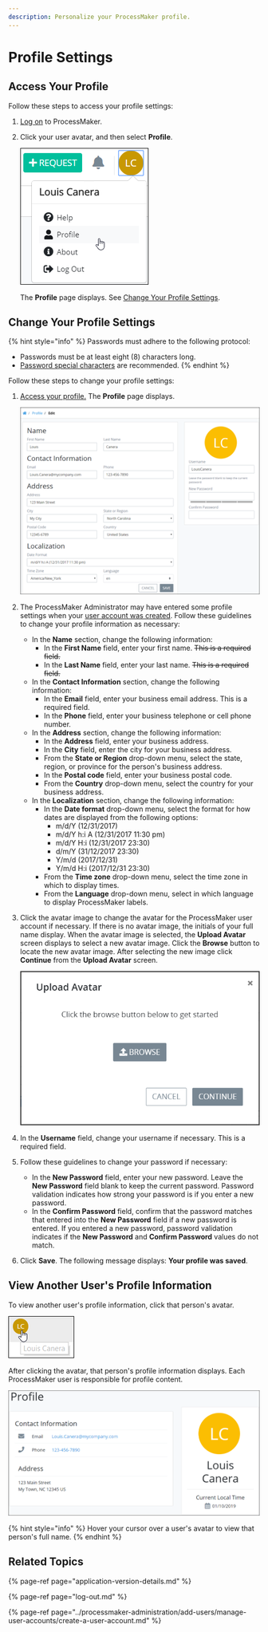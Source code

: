 ```yaml
---
description: Personalize your ProcessMaker profile.
---
```


# Profile Settings

## Access Your Profile

Follow these steps to access your profile settings:

1. [Log on](log-in.md#log-in) to ProcessMaker.
2. Click your user avatar, and then select **Profile**.  

   ![](../.gitbook/assets/profile-option.png)

   The **Profile** page displays. See [Change Your Profile Settings](profile-settings.md#change-your-profile-settings).  

## Change Your Profile Settings

{% hint style="info" %}
Passwords must adhere to the following protocol:

* Passwords must be at least eight \(8\) characters long.
* [Password special characters](https://www.owasp.org/index.php/Password_special_characters) are recommended.
{% endhint %}

Follow these steps to change your profile settings:

1. [Access your profile.](profile-settings.md#access-your-profile) The **Profile** page displays.  

   ![](../.gitbook/assets/profile-page.png)

2. The ProcessMaker Administrator may have entered some profile settings when your [user account was created](../processmaker-administration/add-users/manage-user-accounts/create-a-user-account.md#create-a-processmaker-user-account). Follow these guidelines to change your profile information as necessary:
   * In the **Name** section, change the following information:
     * In the **First Name** field, enter your first name. ~~This is a required field.~~
     * In the **Last Name** field, enter your last name. ~~This is a required field.~~
   * In the **Contact Information** section, change the following information:
     * In the **Email** field, enter your business email address. This is a required field.
     * In the **Phone** field, enter your business telephone or cell phone number.
   * In the **Address** section, change the following information:
     * In the **Address** field, enter your business address.
     * In the **City** field, enter the city for your business address.
     * From the **State or Region** drop-down menu, select the state, region, or province for the person's business address.
     * In the **Postal code** field, enter your business postal code.
     * From the **Country** drop-down menu, select the country for your business address.
   * In the **Localization** section, change the following information:
     * In the **Date format** drop-down menu, select the format for how dates are displayed from the following options:
       * m/d/Y \(12/31/2017\)
       * m/d/Y h:i A \(12/31/2017 11:30 pm\)
       * m/d/Y H:i \(12/31/2017 23:30\)
       * d/m/Y \(31/12/2017 23:30\)
       * Y/m/d \(2017/12/31\)
       * Y/m/d H:i \(2017/12/31 23:30\)
     * From the **Time zone** drop-down menu, select the time zone in which to display times.
     * From the **Language** drop-down menu, select in which language to display ProcessMaker labels.
3. Click the avatar image to change the avatar for the ProcessMaker user account if necessary. If there is no avatar image, the initials of your full name display. When the avatar image is selected, the **Upload Avatar** screen displays to select a new avatar image. Click the **Browse** button to locate the new avatar image. After selecting the new image click **Continue** from the **Upload Avatar** screen.  

   ![](../.gitbook/assets/browse-avatar-edit-user-information-tab-admin.png)

4. In the **Username** field, change your username if necessary. This is a required field.
5. Follow these guidelines to change your password if necessary:
   * In the **New Password** field, enter your new password. Leave the **New Password** field blank to keep the current password. Password validation indicates how strong your password is if you enter a new password.
   * In the **Confirm Password** field, confirm that the password matches that entered into the **New Password** field if a new password is entered. If you entered a new password, password validation indicates if the **New Password** and **Confirm Password** values do not match.
6. Click **Save**. The following message displays: **Your profile was saved**.

## View Another User's Profile Information

To view another user's profile information, click that person's avatar.

![Click a user&apos;s avatar to view that person&apos;s user profile information](../.gitbook/assets/hover-over-a-user-avatar-for-profile-full-name.png)

After clicking the avatar, that person's profile information displays. Each ProcessMaker user is responsible for profile content.

![Viewing a user&apos;s profile information](../.gitbook/assets/profile-displayed-after-clicking-avatar.png)

{% hint style="info" %}
Hover your cursor over a user's avatar to view that person's full name.
{% endhint %}

## Related Topics

{% page-ref page="application-version-details.md" %}

{% page-ref page="log-out.md" %}

{% page-ref page="../processmaker-administration/add-users/manage-user-accounts/create-a-user-account.md" %}


